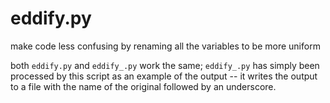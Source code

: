 # eddify.py
make code less confusing by renaming all the variables to be more uniform

both `eddify.py` and `eddify_.py` work the same; `eddify_.py` has simply been processed by this script as an example of the output -- it writes the output to a file with the name of the original followed by an underscore.
